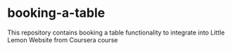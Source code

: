 # booking-a-table
This repository contains booking a table functionality to integrate into Little Lemon Website from Coursera course
